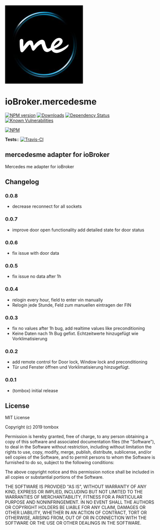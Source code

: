 ![Logo](admin/mercedesme.png)

# ioBroker.mercedesme

[![NPM version](http://img.shields.io/npm/v/iobroker.mercedesme.svg)](https://www.npmjs.com/package/iobroker.mercedesme)
[![Downloads](https://img.shields.io/npm/dm/iobroker.mercedesme.svg)](https://www.npmjs.com/package/iobroker.mercedesme)
[![Dependency Status](https://img.shields.io/david/TA2k/iobroker.mercedesme.svg)](https://david-dm.org/TA2k/iobroker.mercedesme)
[![Known Vulnerabilities](https://snyk.io/test/github/TA2k/ioBroker.mercedesme/badge.svg)](https://snyk.io/test/github/TA2k/ioBroker.mercedesme)

[![NPM](https://nodei.co/npm/iobroker.mercedesme.png?downloads=true)](https://nodei.co/npm/iobroker.mercedesme/)

**Tests:**: [![Travis-CI](http://img.shields.io/travis/TA2k/ioBroker.mercedesme/master.svg)](https://travis-ci.org/TA2k/ioBroker.mercedesme)

## mercedesme adapter for ioBroker

Mercedes me adapter for ioBroker

## Changelog

### 0.0.8

-   decrease reconnect for all sockets

### 0.0.7

-   improve door open functionality add detailed state for door status

### 0.0.6

-   fix issue with door data

### 0.0.5

-   fix issue no data after 1h

### 0.0.4

-   relogin every hour, field to enter vin manually
-   Relogin jede Stunde, Feld zum manuellen eintragen der FIN

### 0.0.3

-   fix no values after 1h bug, add realtime values like preconditioning
-   Keine Daten nach 1h Bug gefixt. Echtzeitwerte hinzugefügt wie Vorklimatisierung

### 0.0.2

-   add remote control for Door lock, Window lock and preconditioning
-   Tür und Fenster öffnen und Vorklimatisierung hinzugefügt.

### 0.0.1

-   (tombox) initial release

## License

MIT License

Copyright (c) 2019 tombox

Permission is hereby granted, free of charge, to any person obtaining a copy
of this software and associated documentation files (the "Software"), to deal
in the Software without restriction, including without limitation the rights
to use, copy, modify, merge, publish, distribute, sublicense, and/or sell
copies of the Software, and to permit persons to whom the Software is
furnished to do so, subject to the following conditions:

The above copyright notice and this permission notice shall be included in all
copies or substantial portions of the Software.

THE SOFTWARE IS PROVIDED "AS IS", WITHOUT WARRANTY OF ANY KIND, EXPRESS OR
IMPLIED, INCLUDING BUT NOT LIMITED TO THE WARRANTIES OF MERCHANTABILITY,
FITNESS FOR A PARTICULAR PURPOSE AND NONINFRINGEMENT. IN NO EVENT SHALL THE
AUTHORS OR COPYRIGHT HOLDERS BE LIABLE FOR ANY CLAIM, DAMAGES OR OTHER
LIABILITY, WHETHER IN AN ACTION OF CONTRACT, TORT OR OTHERWISE, ARISING FROM,
OUT OF OR IN CONNECTION WITH THE SOFTWARE OR THE USE OR OTHER DEALINGS IN THE
SOFTWARE.
